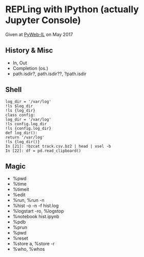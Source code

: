 # REPLing with IPython (actually Jupyter Console)

Given at [PyWeb-IL](https://www.meetup.com/PyWeb-IL/) on May 2017

## History & Misc
* In, Out
* Completion (os.)
* path.isdir?, path.isdir??, ?path.isdir


## Shell
    log_dir = '/var/log'
    !ls $log_dir
    !ls {log_dir}
    class config:
	log_dir = '/var/log'
    !ls config.log_dir
    !ls {config.log_dir}
    def log_dir():
	return '/var/log'
    !ls {log_dir()}
    In [21]: !bzcat track.csv.bz2 | head | xsel -b
    In [22]: df = pd.read_clipboard()

## Magic
* %pwd
* %time
* %timeit
* %edit
* %run, %run -n
* %hist -o -n -f hist.log
* %logstart -ro, %logstop
* %notebook hist.ipynb
* %pdb
* %prun
* %pwd
* %reset
* %store a, %store -r
* %who, %whos
